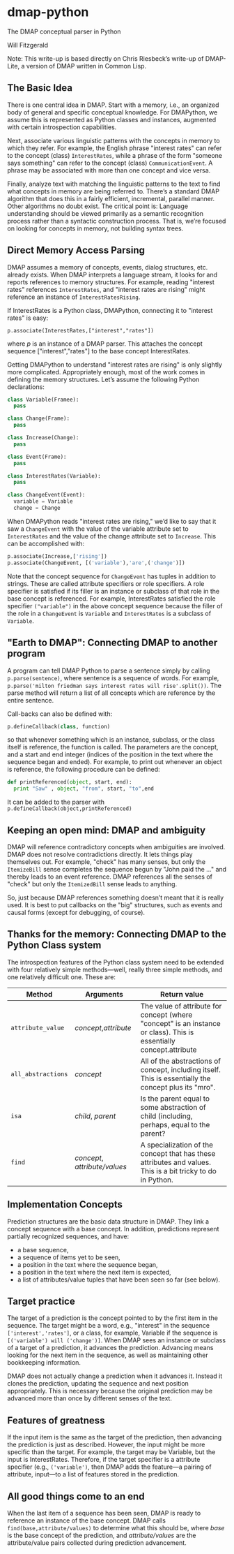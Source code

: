 # dmap-python
The DMAP conceptual parser in Python

Will Fitzgerald

Note: This write-up is based directly on Chris Riesbeck’s write-up of DMAP-Lite, a version of DMAP written in Common Lisp.

## The Basic Idea

There is one central idea in DMAP. Start with a memory, i.e., an organized body of general and specific conceptual knowledge. For DMAPython, we assume this is represented as Python classes and instances, augmented with certain introspection capabilities.

Next, associate various linguistic patterns with the concepts in memory to which they refer. For example, the English phrase "interest rates" can refer to the concept (class) `InterestRates`, while a phrase of the form "someone says something" can refer to the concept (class) `CommunicationEvent`. A phrase may be associated with more than one concept and vice versa.

Finally, analyze text with matching the linguistic patterns to the text to find what concepts in memory are being referred to. There’s a standard DMAP algorithm that does this in a fairly efficient, incremental, parallel manner. Other algorithms no doubt exist. The critical point is: Language understanding should be viewed primarily as a semantic recognition process rather than a syntactic construction process.  That is, we’re focused on looking for concepts in memory, not building syntax trees.

## Direct Memory Access Parsing

DMAP assumes a memory of concepts, events, dialog structures, etc. already exists. When DMAP interprets a language stream, it looks for and reports references to memory structures. For example, reading "interest rates" references `InterestRates`, and "interest rates are rising" might reference an instance of `InterestRatesRising`.

If InterestRates is a Python class, DMAPython, connecting it to "interest rates" is easy:

`p.associate(InterestRates,["interest","rates"])`

where _p_ is an instance of a DMAP parser. This attaches the concept sequence ["interest","rates"] to the base concept InterestRates.

Getting DMAPython to understand "interest rates are rising" is only slightly more complicated. Appropriately enough, most of the work comes in defining the memory structures. Let’s assume the following Python declarations:

```Python
class Variable(Framee):
  pass

class Change(Frame):
  pass

class Increase(Change):
  pass

class Event(Frame):
  pass

class InterestRates(Variable):
  pass

class ChangeEvent(Event):
  variable = Variable
  change = Change
```
When DMAPython reads "interest rates are rising," we’d like to say that it saw a `ChangeEvent` with the value of the variable attribute set to `InterestRates` and the value of the change attribute set to `Increase`. This can be accomplished with:

```Python
p.associate(Increase,['rising'])
p.associate(ChangeEvent, [('variable'),'are',('change')])
```

Note that the concept sequence for `ChangeEvent` has tuples in addition to strings. These are called attribute specifiers or role specifiers. A role specifier is satisfied if its filler is an instance or subclass of that role in the base concept is referenced. For example, InterestRates satisfied the role specifier `("variable")` in the above concept sequence because the filler of the role in a `ChangeEvent` is `Variable` and `InterestRates` is a subclass of `Variable`.

## "Earth to DMAP": Connecting DMAP to another program

A program can tell DMAP Python to parse a sentence simply by calling `p.parse(sentence)`, where sentence is a sequence of words. For example, `p.parse('milton friedman says interest rates will rise'.split())`. The parse method will return a list of all concepts which are reference by the entire sentence.

Call-backs can also be defined with:

```Python
p.defineCallback(class, function)
```
so that whenever something which is an instance, subclass, or the class itself is reference, the function is called. The parameters are the concept, and a start and end integer (indices of the position in the text where the sequence began and ended). For example, to print out whenever an object is reference, the following procedure can be defined:

```Python
def printReferenced(object, start, end):
  print "Saw" , object, "from", start, "to",end
```

It can be added to the parser with `p.defineCallback(object,printReferenced)`

## Keeping an open mind: DMAP and ambiguity

DMAP will reference contradictory concepts when ambiguities are involved. DMAP does not resolve contradictions directly. It lets things play themselves out. For example, "check" has many senses, but only the `ItemizeBill` sense completes the sequence begun by "John paid the …" and thereby leads to an event reference. DMAP references all the senses of "check" but only the `ItemizedBill` sense leads to anything.

So, just because DMAP references something doesn’t meant that it is really used. It is best to put callbacks on the "big" structures, such as events and causal forms (except for debugging, of course).

## Thanks for the memory: Connecting DMAP to the Python Class system

The introspection features of the Python class system need to be extended with four relatively simple methods—well, really three simple methods, and one relatively difficult one. These are:

| Method | Arguments | Return value |
| ------ | --------- | ------------ |
|`attribute_value` | _concept_,_attribute_ | The value of attribute for concept (where "concept" is an instance or class). This is essentially concept.attribute |
|`all_abstractions` | _concept_ | All of the abstractions of concept, including itself. This is essentially the concept plus its "mro".|
| `isa` | _child_, _parent_ | Is the parent equal to some abstraction of child (including, perhaps, equal to the parent? |
| `find` | _concept_, _attribute/values_ | A specialization of the concept that has these attributes and values.  This is a bit tricky to do in Python. |


## Implementation Concepts

Prediction structures are the basic data structure in DMAP. They link a concept sequence with a base concept. In addition, predictions represent partially recognized sequences, and have:

-	a base sequence,
-	a sequence of items yet to be seen,
-	a position in the text where the sequence began,
-	a position in the text where the next item is expected,
-	a list of attributes/value tuples that have been seen so far (see below).

## Target practice

The target of a prediction is the concept pointed to by the first item in the sequence. The target might be a word, e.g., "interest" in the sequence `['interest','rates']`, or a class, for example, Variable if the sequence is `[('variable') will ('change')]`. When DMAP sees an instance or subclass of a target of a prediction, it advances  the prediction. Advancing means looking for the next item in the sequence, as well as maintaining other bookkeeping information.

DMAP does not actually change a prediction when it advances it. Instead it clones the prediction, updating the sequence and next position appropriately. This is necessary because the original prediction may be advanced more than once by different senses of the text.

## Features of greatness

If the input item is the same as the target of the prediction, then advancing the prediction is just as described. However, the input might be more specific than the target. For example, the target may be Variable, but the input is InterestRates. Therefore, if the target specifier is a attribute specifier (e.g., `('variable')`, then DMAP adds the feature—a pairing of attribute, input—to a list of features stored in the prediction.

## All good things come to an end

When the last item of a sequence has been seen, DMAP is ready to reference an instance of the base concept. DMAP calls `find(base,attribute/values)` to  determine what this should be, where _base_ is the base concept of the prediction, and _attribute/values_ are the attribute/value pairs collected during prediction advancement.
